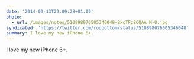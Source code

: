 ```yaml
---
date: '2014-09-13T22:09:28+01:00'
photo:
  - url: /images/notes/510898076505346048-BxcTFz8CQAA_M-O.jpg
syndicated: 'https://twitter.com/roobottom/status/510898076505346048'
summary: I love my new iPhone 6+.
---
```

I love my new iPhone 6+. 
